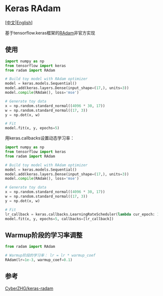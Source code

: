 # Keras RAdam

\[[中文](https://github.com/zheng-yuwei/keras-radam/blob/master/README.zh-CN.md)|[English](https://github.com/zheng-yuwei/keras-radam/blob/master/README.md)\]

基于tensorflow.keras框架的[RAdam](https://arxiv.org/abs/1908.03265)非官方实现

## 使用

```python
import numpy as np
from tensorflow import keras
from radam import RAdam

# Build toy model with RAdam optimizer
model = keras.models.Sequential()
model.add(keras.layers.Dense(input_shape=(17,), units=3))
model.compile(RAdam(), loss='mse')

# Generate toy data
x = np.random.standard_normal((4096 * 30, 17))
w = np.random.standard_normal((17, 3))
y = np.dot(x, w)

# Fit
model.fit(x, y, epochs=5)
```

用keras.callbacks设置动态学习率：
```python
import numpy as np
from tensorflow import keras
from radam import RAdam

# Build toy model with RAdam optimizer
model = keras.models.Sequential()
model.add(keras.layers.Dense(input_shape=(17,), units=3))
model.compile(RAdam(), loss='mse')

# Generate toy data
x = np.random.standard_normal((4096 * 30, 17))
w = np.random.standard_normal((17, 3))
y = np.dot(x, w)

# Fit
lr_callback = keras.callbacks.LearningRateScheduler(lambda cur_epoch: 1e-3 if cur_epoch < 10 else 1e-4)
model.fit(x, y, epochs=5, callbacks=[lr_callback])
```

## Warmup阶段的学习率调整
```python
from radam import RAdam

# Warmup阶段的学习率： lr = lr * warmup_coef
RAdam(lr=1e-3, warmup_coef=0.1)
```

## 参考
[CyberZHG/keras-radam](https://github.com/CyberZHG/keras-radam)
